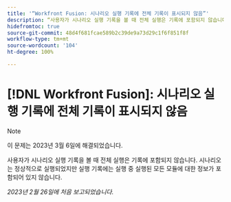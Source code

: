 ```yaml
---
title: '“Workfront Fusion: 시나리오 실행 기록에 전체 기록이 표시되지 않음”'
description: “사용자가 시나리오 실행 기록을 볼 때 전체 실행은 기록에 포함되지 않습니다. 시나리오는 정상적으로 실행되었지만 실행 기록에는 실행 중 실행된 모든 모듈에 대한 정보가 포함되어 있지 않습니다.”
hidefromtoc: true
source-git-commit: 48d4f681fcae589b2c39de9a73d29c1f6f851f8f
workflow-type: tm+mt
source-wordcount: '104'
ht-degree: 100%

---
```



# [!DNL Workfront Fusion]: 시나리오 실행 기록에 전체 기록이 표시되지 않음

>[!NOTE]
>
>이 문제는 2023년 3월 6일에 해결되었습니다.

사용자가 시나리오 실행 기록을 볼 때 전체 실행은 기록에 포함되지 않습니다. 시나리오는 정상적으로 실행되었지만 실행 기록에는 실행 중 실행된 모든 모듈에 대한 정보가 포함되어 있지 않습니다.

_2023년 2월 26일에 처음 보고되었습니다._

